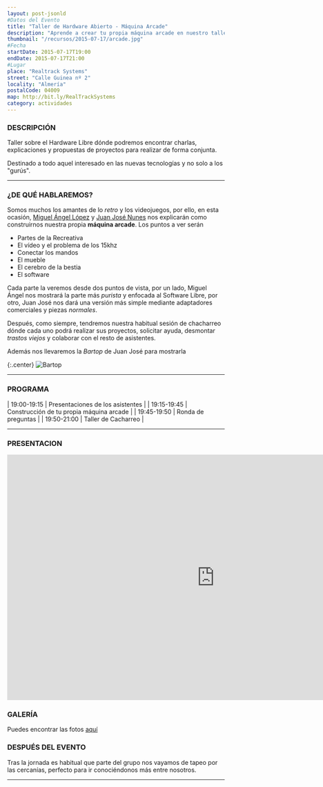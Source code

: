 ```yaml
---
layout: post-jsonld
#Datos del Evento
title: "Taller de Hardware Abierto - Máquina Arcade"
description: "Aprende a crear tu propia máquina arcade en nuestro taller de Hardware Abierto"
thumbnail: "/recursos/2015-07-17/arcade.jpg"
#Fecha
startDate: 2015-07-17T19:00
endDate: 2015-07-17T21:00
#Lugar
place: "Realtrack Systems"
street: "Calle Guinea nº 2"
locality: "Almería"
postalCode: 04009
map: http://bit.ly/RealTrackSystems
category: actividades
---
```


### DESCRIPCIÓN

Taller sobre el Hardware Libre dónde podremos encontrar charlas, explicaciones
y propuestas de proyectos para realizar de forma conjunta.

Destinado a todo aquel interesado en las nuevas tecnologías y no solo a los
"gurús".

---

### ¿DE QUÉ HABLAREMOS?

Somos muchos los amantes de lo _retro_ y los videojuegos, por ello, en esta ocasión,
[Miguel Ángel López][2] y [Juan José Nunes][3] nos explicarán como construirnos nuestra
propia **máquina arcade**. Los puntos a ver serán

- Partes de la Recreativa
- El vídeo y el problema de los 15khz
- Conectar los mandos
- El mueble
- El cerebro de la bestia
- El software

Cada parte la veremos desde dos puntos de vista, por un lado, Miguel Ángel nos mostrará la parte
más _purista_ y enfocada al Software Libre, por otro, Juan José nos dará una versión más simple mediante
adaptadores comerciales y piezas _normales_.

Después, como siempre, tendremos nuestra habitual sesión de chacharreo dónde cada uno podrá realizar sus proyectos,
solicitar ayuda, desmontar _trastos viejos_ y colaborar con el resto de asistentes.


Además nos llevaremos la _Bartop_ de Juan José para mostrarla

{:.center}
 ![Bartop](/recursos/2015-07-17/arcade.jpg) 

---


### PROGRAMA


| 19:00-19:15   | Presentaciones de los asistentes  |
| 19:15-19:45   | Construcción de tu propia máquina arcade |
| 19:45-19:50 	| Ronda de preguntas |
| 19:50-21:00 	| Taller de Cacharreo |

---

### PRESENTACION

<iframe src="https://docs.google.com/presentation/d/1VYvK1IvepQ_eF6mQpCyA3r4dqdGVvXjfUu2J4w5qS0M/embed?start=false&loop=false&delayms=3000" frameborder="0" width="960" height="569" allowfullscreen="true" mozallowfullscreen="true" webkitallowfullscreen="true"></iframe>


### GALERÍA

Puedes encontrar las fotos [aquí](https://goo.gl/photos/VmsfPhYQoq4gLFS9A)

### DESPUÉS DEL EVENTO

Tras la jornada es habitual que parte del grupo nos vayamos de tapeo por las cercanías, perfecto para ir conociéndonos más entre nosotros.

---

[2]: https://twitter.com/MiguelAngel_LV
[3]: https://twitter.com/cvgoku


